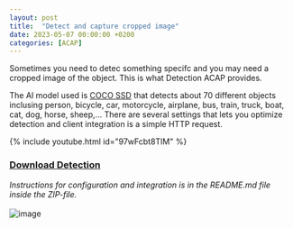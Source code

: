 ```yaml
---
layout: post
title:  "Detect and capture cropped image"
date: 2023-05-07 00:00:00 +0200
categories: [ACAP]
---
```


Sometimes you need to detec something specifc and you may need a cropped image of the object.  This is what Detection ACAP provides.  
 
The AI model used is [COCO SSD](https://github.com/tensorflow/tfjs-models/tree/master/coco-ssd) that detects about 70 different objects inclusing 
person, bicycle, car, motorcycle, airplane, bus, train, truck, boat, cat, dog, horse, sheep,... 
There are several settings that lets you optimize detection and client integration is a simple HTTP request.
  
{% include youtube.html id="97wFcbt8TIM" %}

### [Download Detection](https://www.dropbox.com/s/r8znlaoa0vzgf7u/Detection.zip?dl=1)
*Instructions for configuration and integration is in the README.md file inside the ZIP-file.*  
<br/>
![image](https://api.juhlin.me/image/coco-cropping) 



